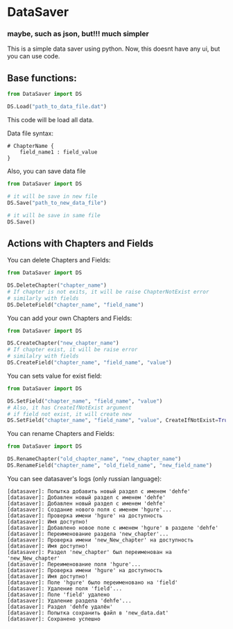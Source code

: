 

# DataSaver
### maybe, such as json, but!!! much simpler

This is a simple data saver using python.
Now, this doesnt have any ui, but you can use code.

## Base functions:

```python
from DataSaver import DS

DS.Load("path_to_data_file.dat")
```
This code will be load all data.

Data file syntax:
```
# ChapterName {
    field_name1 : field_value
}
```

Also, you can save data file

```python
from DataSaver import DS

# it will be save in new file
DS.Save("path_to_new_data_file")

# it will be save in same file
DS.Save()
```

## Actions with Chapters and Fields

You can delete Chapters and Fields:

```python
from DataSaver import DS

DS.DeleteChapter("chapter_name")
# If chapter is not exits, it will be raise ChapterNotExist error
# similarly with fields
DS.DeleteField("chapter_name", "field_name")
```

You can add your own Chapters and Fields:

```python
from DataSaver import DS

DS.CreateChapter("new_chapter_name")
# If chapter exist, it will be raise error
# similalry with fields
DS.CreateField("chapter_name", "field_name", "value")
```

You can sets value for exist field:

```python
from DataSaver import DS

DS.SetField("chapter_name", "field_name", "value")
# Also, it has CreateIfNotExist argument
# if field not exist, it will create new
DS.SetField("chapter_name", "field_name", "value", CreateIfNotExist=True)
```

You can rename Chapters and Fields:

```python
from DataSaver import DS

DS.RenameChapter("old_chapter_name", "new_chapter_name")
DS.RenameField("chapter_name", "old_field_name", "new_field_name")
```

You can see datasaver's logs (only russian language):
```bf
[datasaver]: Попытка добавить новый раздел с именем 'dehfe'
[datasaver]: Добавлен новый раздел с именем 'dehfe'
[datasaver]: Добавлен новый раздел с именем 'dehfe'
[datasaver]: Создание нового поля с именем 'hgure'...
[datasaver]: Проверка имени 'hgure' на доступность
[datasaver]: Имя доступно!
[datasaver]: Добавлено новое поле с именем 'hgure' в разделе 'dehfe'
[datasaver]: Переименование раздела 'new_chapter'...
[datasaver]: Проверка имени 'new_New_chapter' на доступность
[datasaver]: Имя доступно!
[datasaver]: Раздел 'new_chapter' был переименован на 'new_New_chapter'
[datasaver]: Переименование поля 'hgure'...
[datasaver]: Проверка имени 'hgure' на доступность
[datasaver]: Имя доступно!
[datasaver]: Поле 'hgure' было переименовано на 'field'
[datasaver]: Удаление поля 'field'...
[datasaver]: Поле 'field' удалено
[datasaver]: Удаление раздела 'dehfe'...
[datasaver]: Раздел 'dehfe удалён'
[datasaver]: Попытка сохранить файл в 'new_data.dat'
[datasaver]: Сохранено успешно
```

